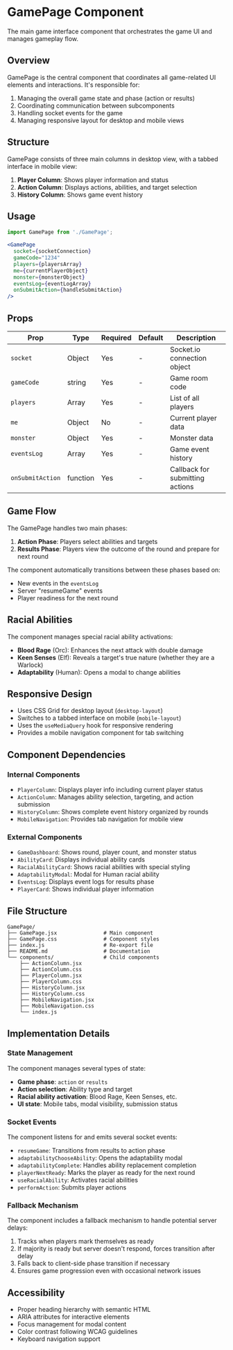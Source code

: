 # GamePage Component

The main game interface component that orchestrates the game UI and manages gameplay flow.

## Overview

GamePage is the central component that coordinates all game-related UI elements and interactions. It's responsible for:

1. Managing the overall game state and phase (action or results)
2. Coordinating communication between subcomponents
3. Handling socket events for the game
4. Managing responsive layout for desktop and mobile views

## Structure

GamePage consists of three main columns in desktop view, with a tabbed interface in mobile view:

1. **Player Column**: Shows player information and status
2. **Action Column**: Displays actions, abilities, and target selection
3. **History Column**: Shows game event history

## Usage

```jsx
import GamePage from './GamePage';

<GamePage 
  socket={socketConnection}
  gameCode="1234"
  players={playersArray}
  me={currentPlayerObject}
  monster={monsterObject}
  eventsLog={eventLogArray}
  onSubmitAction={handleSubmitAction}
/>
```

## Props

| Prop | Type | Required | Default | Description |
|------|------|----------|---------|-------------|
| `socket` | Object | Yes | - | Socket.io connection object |
| `gameCode` | string | Yes | - | Game room code |
| `players` | Array | Yes | - | List of all players |
| `me` | Object | No | - | Current player data |
| `monster` | Object | Yes | - | Monster data |
| `eventsLog` | Array | Yes | - | Game event history |
| `onSubmitAction` | function | Yes | - | Callback for submitting actions |

## Game Flow

The GamePage handles two main phases:

1. **Action Phase**: Players select abilities and targets
2. **Results Phase**: Players view the outcome of the round and prepare for next round

The component automatically transitions between these phases based on:
- New events in the `eventsLog`
- Server "resumeGame" events
- Player readiness for the next round

## Racial Abilities

The component manages special racial ability activations:

- **Blood Rage** (Orc): Enhances the next attack with double damage
- **Keen Senses** (Elf): Reveals a target's true nature (whether they are a Warlock)
- **Adaptability** (Human): Opens a modal to change abilities

## Responsive Design

- Uses CSS Grid for desktop layout (`desktop-layout`)
- Switches to a tabbed interface on mobile (`mobile-layout`)
- Uses the `useMediaQuery` hook for responsive rendering
- Provides a mobile navigation component for tab switching

## Component Dependencies

### Internal Components
- `PlayerColumn`: Displays player info including current player status
- `ActionColumn`: Manages ability selection, targeting, and action submission
- `HistoryColumn`: Shows complete event history organized by rounds
- `MobileNavigation`: Provides tab navigation for mobile view

### External Components
- `GameDashboard`: Shows round, player count, and monster status
- `AbilityCard`: Displays individual ability cards
- `RacialAbilityCard`: Shows racial abilities with special styling
- `AdaptabilityModal`: Modal for Human racial ability
- `EventsLog`: Displays event logs for results phase
- `PlayerCard`: Shows individual player information

## File Structure

```
GamePage/
├── GamePage.jsx               # Main component
├── GamePage.css               # Component styles
├── index.js                   # Re-export file
├── README.md                  # Documentation
└── components/                # Child components
    ├── ActionColumn.jsx
    ├── ActionColumn.css
    ├── PlayerColumn.jsx
    ├── PlayerColumn.css
    ├── HistoryColumn.jsx
    ├── HistoryColumn.css
    ├── MobileNavigation.jsx
    ├── MobileNavigation.css
    └── index.js
```

## Implementation Details

### State Management

The component manages several types of state:
- **Game phase**: `action` or `results`
- **Action selection**: Ability type and target
- **Racial ability activation**: Blood Rage, Keen Senses, etc.
- **UI state**: Mobile tabs, modal visibility, submission status

### Socket Events

The component listens for and emits several socket events:
- `resumeGame`: Transitions from results to action phase
- `adaptabilityChooseAbility`: Opens the adaptability modal
- `adaptabilityComplete`: Handles ability replacement completion
- `playerNextReady`: Marks the player as ready for the next round
- `useRacialAbility`: Activates racial abilities
- `performAction`: Submits player actions

### Fallback Mechanism

The component includes a fallback mechanism to handle potential server delays:
1. Tracks when players mark themselves as ready
2. If majority is ready but server doesn't respond, forces transition after delay
3. Falls back to client-side phase transition if necessary
4. Ensures game progression even with occasional network issues

## Accessibility

- Proper heading hierarchy with semantic HTML
- ARIA attributes for interactive elements
- Focus management for modal content
- Color contrast following WCAG guidelines
- Keyboard navigation support
